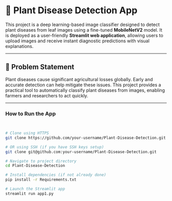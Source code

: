# 🌿 Plant Disease Detection App

This project is a deep learning-based image classifier designed to detect plant diseases from leaf images using a fine-tuned **MobileNetV2** model. It is deployed as a user-friendly **Streamlit web application**, allowing users to upload images and receive instant diagnostic predictions with visual explanations.

---

## 📌 Problem Statement

Plant diseases cause significant agricultural losses globally. Early and accurate detection can help mitigate these issues. This project provides a practical tool to automatically classify plant diseases from images, enabling farmers and researchers to act quickly.

---



### How to Run the App

```bash


# Clone using HTTPS
git clone https://github.com/your-username/Plant-Disease-Detection.git

# OR using SSH (if you have SSH keys setup)
git clone git@github.com:your-username/Plant-Disease-Detection.git

# Navigate to project directory
cd Plant-Disease-Detection

# Install dependencies (if not already done)
pip install -r Requirements.txt

# Launch the Streamlit app
streamlit run app1.py

